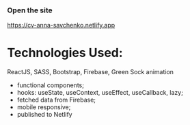 ### Open the site
https://cv-anna-savchenko.netlify.app 

# Technologies Used: 
ReactJS, SASS, Bootstrap, Firebase, Green Sock animation

- functional components;
- hooks: useState, useContext, useEffect, useCallback, lazy;
- fetched data from Firebase;
- mobile responsive;
- published to Netlify
